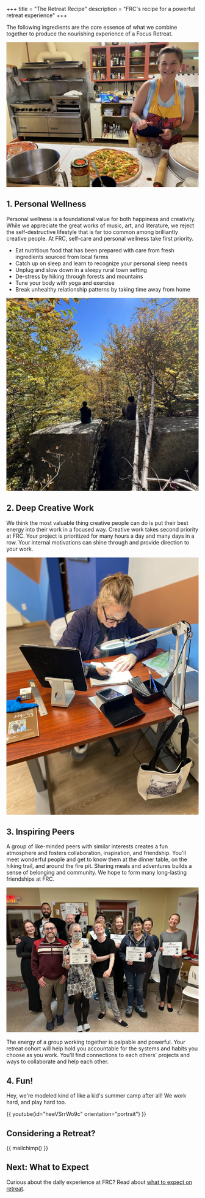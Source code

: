 +++
title = "The Retreat Recipe"
description = "FRC's recipe for a powerful retreat experience"
+++

The following ingredients are the core essence of what we combine together to produce the nourishing experience of a Focus Retreat.

![Stella preparing home made pizzas on pizza night](recipe.jpg)

## 1. Personal Wellness

Personal wellness is a foundational value for both happiness and creativity. While we appreciate the great works of music, art, and literature, we reject the self-destructive lifestyle that is far too common among brilliantly creative people. At FRC, self-care and personal wellness take first priority.

* Eat nutritious food that has been prepared with care from fresh ingredients sourced from local farms
* Catch up on sleep and learn to recognize your personal sleep needs
* Unplug and slow down in a sleepy rural town setting
* De-stress by hiking through forests and mountains
* Tune your body with yoga and exercise
* Break unhealthy relationship patterns by taking time away from home

![2 guests sitting on a rock outcropping during an autumn hike](hike.jpg)

## 2. Deep Creative Work

We think the most valuable thing creative people can do is put their best energy into their work in a focused way. Creative work takes second priority at FRC. Your project is prioritized for many hours a day and many days in a row. Your internal motivations can shine through and provide direction to your work.

![Guest working on illustrations](chloe-desk.jpg)

## 3. Inspiring Peers

A group of like-minded peers with similar interests creates a fun atmosphere and fosters collaboration, inspiration, and friendship. You'll meet wonderful people and get to know them at the dinner table, on the hiking trail, and around the fire pit. Sharing meals and adventures builds a sense of belonging and community. We hope to form many long-lasting friendships at FRC.

![FRC Cohort on the front steps](inktober-cohort.jpg)

The energy of a group working together is palpable and powerful. Your retreat cohort will help hold you accountable for the systems and habits you choose as you work. You'll find connections to each others' projects and ways to collaborate and help each other.

## 4. Fun!

Hey, we're modeled kind of like a kid's summer camp after all! We work hard, and play hard too.

{{ youtube(id="heeVSrrWo9c" orientation="portrait") }}

## Considering a Retreat?

{{ mailchimp() }}

## Next: What to Expect

Curious about the daily experience at FRC? Read about [what to expect on retreat](/what-to-expect).
